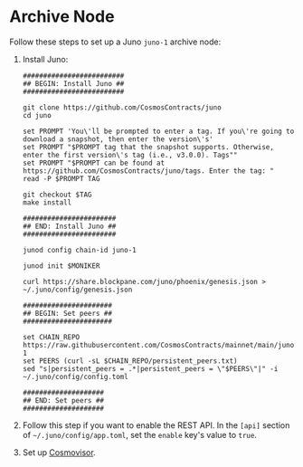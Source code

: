 # Archive Node

Follow these steps to set up a Juno `juno-1` archive node:
1. Install Juno:

    ```shell
    #########################
    ## BEGIN: Install Juno ##
    ######################### 
   
    git clone https://github.com/CosmosContracts/juno
    cd juno
   
    set PROMPT 'You\'ll be prompted to enter a tag. If you\'re going to download a snapshot, then enter the version\'s'
    set PROMPT "$PROMPT tag that the snapshot supports. Otherwise, enter the first version\'s tag (i.e., v3.0.0). Tags""
    set PROMPT "$PROMPT can be found at https://github.com/CosmosContracts/juno/tags. Enter the tag: "
    read -P $PROMPT TAG
   
    git checkout $TAG
    make install
  
    #######################
    ## END: Install Juno ##
    ####################### 

    junod config chain-id juno-1
   
    junod init $MONIKER
      
    curl https://share.blockpane.com/juno/phoenix/genesis.json > ~/.juno/config/genesis.json
   
    ######################
    ## BEGIN: Set peers ##
    ###################### 
   
    set CHAIN_REPO https://raw.githubusercontent.com/CosmosContracts/mainnet/main/juno-1
    set PEERS (curl -sL $CHAIN_REPO/persistent_peers.txt)
    sed "s|persistent_peers = .*|persistent_peers = \"$PEERS\"|" -i ~/.juno/config/config.toml
       
    ####################
    ## END: Set peers ##
    ####################    
    ```
2. Follow this step if you want to enable the REST API. In the `[api]` section of `~/.juno/config/app.toml`, set the `enable` key's value to `true`.
3. Set up [Cosmovisor](../../../cosmovisor.md).
